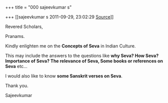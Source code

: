 +++
title = "000 sajeevkumar s"

+++
[[sajeevkumar s	2011-09-29, 23:02:29 [Source](https://groups.google.com/g/bvparishat/c/yukX7aViXB8)]]



Revered Scholars,

Pranams.  

Kindly enlighten me on the **Concepts of Seva** in Indian Culture.  

This may include the answers to the questions like **why Seva? How Seva? Importance of Seva? The relevance of Seva, Some books or references on Seva** etc…

I would also like to know **some Sanskrit verses on Seva**.

Thank you.

Sajeevkumar

